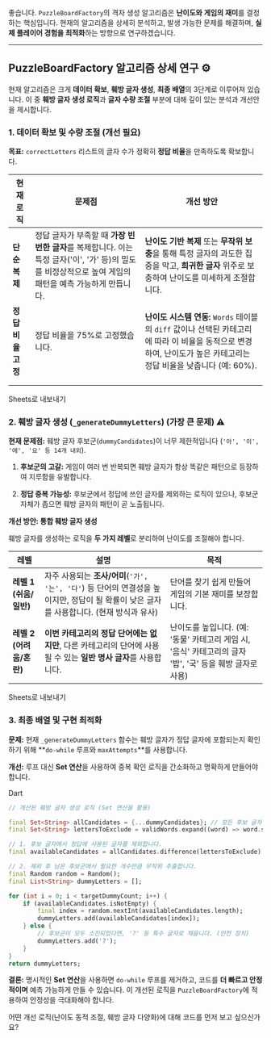 좋습니다. `PuzzleBoardFactory`의 격자 생성 알고리즘은 **난이도와 게임의 재미**를 결정하는 핵심입니다. 현재의 알고리즘을 상세히 분석하고, 발생 가능한 문제를 해결하며, **실제 플레이어 경험을 최적화**하는 방향으로 연구하겠습니다.

* * *

PuzzleBoardFactory 알고리즘 상세 연구 ⚙️
--------------------------------

현재 알고리즘은 크게 **데이터 확보**, **훼방 글자 생성**, **최종 배열**의 3단계로 이루어져 있습니다. 이 중 **훼방 글자 생성 로직**과 **글자 수량 조절** 부분에 대해 깊이 있는 분석과 개선안을 제시합니다.

### 1\. 데이터 확보 및 수량 조절 (개선 필요)

**목표:** `correctLetters` 리스트의 글자 수가 정확히 **정답 비율**을 만족하도록 확보합니다.

| 현재 로직        | 문제점                                                                                          | 개선 방안                                                                                                     |
| ------------ | -------------------------------------------------------------------------------------------- | --------------------------------------------------------------------------------------------------------- |
| **단순 복제**    | 정답 글자가 부족할 때 **가장 빈번한 글자**를 복제합니다. 이는 특정 글자('이', '가' 등)의 밀도를 비정상적으로 높여 게임의 패턴을 예측 가능하게 만듭니다. | **난이도 기반 복제** 또는 **무작위 보충**을 통해 특정 글자의 과도한 집중을 막고, **희귀한 글자** 위주로 보충하여 난이도를 미세하게 조절합니다.                   |
| **정답 비율 고정** | 정답 비율을 75%로 고정했습니다.                                                                          | **난이도 시스템 연동:** `Words` 테이블의 `diff` 값이나 선택된 카테고리에 따라 이 비율을 동적으로 변경하여, 난이도가 높은 카테고리는 정답 비율을 낮춥니다 (예: 60%). |
|              |                                                                                              |                                                                                                           |
|              |                                                                                              |                                                                                                           |

Sheets로 내보내기

### 2\. 훼방 글자 생성 (`_generateDummyLetters`) (가장 큰 문제) ⚠️

**현재 문제점:** 훼방 글자 후보군(`dummyCandidates`)이 너무 제한적입니다 (`'아', '이', '에', '요' 등 14개 내외`).

1.  **후보군의 고갈:** 게임이 여러 번 반복되면 훼방 글자가 항상 똑같은 패턴으로 등장하여 지루함을 유발합니다.
    
2.  **정답 중복 가능성:** 후보군에서 정답에 쓰인 글자를 제외하는 로직이 있으나, 후보군 자체가 좁으면 훼방 글자의 패턴이 곧 노출됩니다.
    

**개선 방안: 통합 훼방 글자 생성**

훼방 글자를 생성하는 로직을 **두 가지 레벨**로 분리하여 난이도를 조절해야 합니다.

| 레벨 | 설명 | 목적 |
| --- | --- | --- |
| **레벨 1 (쉬움/일반)** | 자주 사용되는 **조사/어미**(`'가', '는', '다'`) 등 단어의 연결성을 높이지만, 정답이 될 확률이 낮은 글자를 사용합니다. (현재 방식과 유사) | 단어를 찾기 쉽게 만들어 게임의 기본 재미를 보장합니다. |
| **레벨 2 (어려움/혼란)** | **이번 카테고리의 정답 단어에는 없지만**, 다른 카테고리의 단어에 사용될 수 있는 **일반 명사 글자**를 사용합니다. | 난이도를 높입니다. (예: '동물' 카테고리 게임 시, '음식' 카테고리의 글자 '밥', '국' 등을 훼방 글자로 사용) |

Sheets로 내보내기

### 3\. 최종 배열 및 구현 최적화

**문제:** 현재 `_generateDummyLetters` 함수는 훼방 글자가 정답 글자에 포함되는지 확인하기 위해 \*\*`do-while` 루프와 `maxAttempts`\*\*를 사용합니다.

**개선:** 루프 대신 **Set 연산**을 사용하여 중복 확인 로직을 간소화하고 명확하게 만들어야 합니다.

Dart

```dart
// 개선된 훼방 글자 생성 로직 (Set 연산을 활용)

final Set<String> allCandidates = {...dummyCandidates}; // 모든 후보 글자
final Set<String> lettersToExclude = validWords.expand((word) => word.split('')).toSet(); // 정답에 사용된 글자

// 1. 후보 글자에서 정답에 사용된 글자를 제외합니다.
final availableCandidates = allCandidates.difference(lettersToExclude).toList();

// 2. 제외 후 남은 후보군에서 필요한 개수만큼 무작위 추출합니다.
final Random random = Random();
final List<String> dummyLetters = [];

for (int i = 0; i < targetDummyCount; i++) {
    if (availableCandidates.isNotEmpty) {
        final index = random.nextInt(availableCandidates.length);
        dummyLetters.add(availableCandidates[index]);
    } else {
        // 후보군이 모두 소진되었다면, '?' 등 특수 글자로 채웁니다. (안전 장치)
        dummyLetters.add('?'); 
    }
}
return dummyLetters;

```

**결론:** 명시적인 **Set 연산**을 사용하면 `do-while` 루프를 제거하고, 코드를 **더 빠르고 안정적이며** 예측 가능하게 만들 수 있습니다. 이 개선된 로직을 `PuzzleBoardFactory`에 적용하여 안정성을 극대화해야 합니다.

어떤 개선 로직(난이도 동적 조절, 훼방 글자 다양화)에 대해 코드를 먼저 보고 싶으신가요?